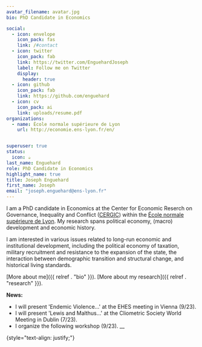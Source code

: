 ```yaml
---
avatar_filename: avatar.jpg
bio: PhD Candidate in Economics

social:
  - icon: envelope
    icon_pack: fas
    link: /#contact
  - icon: twitter
    icon_pack: fab
    link: https://twitter.com/EnguehardJoseph
    label: Follow me on Twitter
    display:
      header: true
  - icon: github
    icon_pack: fab
    link: https://github.com/enguehard
  - icon: cv
    icon_pack: ai
    link: uploads/resume.pdf
organizations:
  - name: École normale supérieure de Lyon
    url: http://economie.ens-lyon.fr/en/


superuser: true
status:
  icon: ☕️
last_name: Enguehard
role: PhD Candidate in Economics
highlight_name: true
title: Joseph Enguehard
first_name: Joseph
email: "joseph.enguehard@ens-lyon.fr"
---
```

I am a PhD candidate in Economics at the Center for Economic Reserch on Governance, Inequality and Conflict ([CERGIC](http://economie.ens-lyon.fr/en/research/cergic)) within the [École normale supérieure de Lyon](https://www.ens-lyon.fr/en/). My research spans political economy, (macro) development and economic history.

I am interested in various issues related to long-run economic and institutional development, including the political economy of taxation, military recruitment and resistance to the expansion of the state, the interaction between demographic transition and structural change, and historical living standards.

[More about me]({{ relref . "bio" }}).
[More about my research]({{ relref . "research" }}).

**News:**

- I will present 'Endemic Violence...' at the EHES meeting in Vienna (9/23). 
- I will present 'Lewis and Malthus...' at the Cliometric Society World Meeting in Dublin (7/23).
- I organize the following workshop (9/23).
__

{style="text-align: justify;"}
